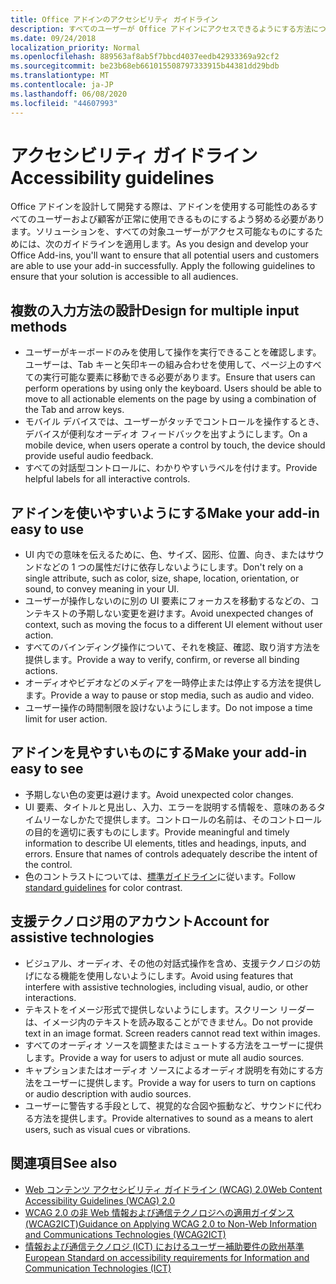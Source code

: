 ```yaml
---
title: Office アドインのアクセシビリティ ガイドライン
description: すべてのユーザーが Office アドインにアクセスできるようにする方法について説明します。
ms.date: 09/24/2018
localization_priority: Normal
ms.openlocfilehash: 889563af8ab5f7bbcd4037eedb42933369a92cf2
ms.sourcegitcommit: be23b68eb661015508797333915b44381dd29bdb
ms.translationtype: MT
ms.contentlocale: ja-JP
ms.lasthandoff: 06/08/2020
ms.locfileid: "44607993"
---
```

# <a name="accessibility-guidelines"></a><span data-ttu-id="a3bb7-103">アクセシビリティ ガイドライン</span><span class="sxs-lookup"><span data-stu-id="a3bb7-103">Accessibility guidelines</span></span>

<span data-ttu-id="a3bb7-p101">Office アドインを設計して開発する際は、アドインを使用する可能性のあるすべてのユーザーおよび顧客が正常に使用できるものにするよう努める必要があります。ソリューションを、すべての対象ユーザーがアクセス可能なものにするためには、次のガイドラインを適用します。</span><span class="sxs-lookup"><span data-stu-id="a3bb7-p101">As you design and develop your Office Add-ins, you'll want to ensure that all potential users and customers are able to use your add-in successfully. Apply the following guidelines to ensure that your solution is accessible to all audiences.</span></span>

## <a name="design-for-multiple-input-methods"></a><span data-ttu-id="a3bb7-106">複数の入力方法の設計</span><span class="sxs-lookup"><span data-stu-id="a3bb7-106">Design for multiple input methods</span></span>

- <span data-ttu-id="a3bb7-p102">ユーザーがキーボードのみを使用して操作を実行できることを確認します。ユーザーは、Tab キーと矢印キーの組み合わせを使用して、ページ上のすべての実行可能な要素に移動できる必要があります。</span><span class="sxs-lookup"><span data-stu-id="a3bb7-p102">Ensure that users can perform operations by using only the keyboard. Users should be able to move to all actionable elements on the page by using a combination of the Tab and arrow keys.</span></span>
- <span data-ttu-id="a3bb7-109">モバイル デバイスでは、ユーザーがタッチでコントロールを操作するとき、デバイスが便利なオーディオ フィードバックを出すようにします。</span><span class="sxs-lookup"><span data-stu-id="a3bb7-109">On a mobile device, when users operate a control by touch, the device should provide useful audio feedback.</span></span>
- <span data-ttu-id="a3bb7-110">すべての対話型コントロールに、わかりやすいラベルを付けます。</span><span class="sxs-lookup"><span data-stu-id="a3bb7-110">Provide helpful labels for all interactive controls.</span></span> 

## <a name="make-your-add-in-easy-to-use"></a><span data-ttu-id="a3bb7-111">アドインを使いやすいようにする</span><span class="sxs-lookup"><span data-stu-id="a3bb7-111">Make your add-in easy to use</span></span>

- <span data-ttu-id="a3bb7-112">UI 内での意味を伝えるために、色、サイズ、図形、位置、向き、またはサウンドなどの 1 つの属性だけに依存しないようにします。</span><span class="sxs-lookup"><span data-stu-id="a3bb7-112">Don't rely on a single attribute, such as color, size, shape, location, orientation, or sound, to convey meaning in your UI.</span></span>
- <span data-ttu-id="a3bb7-113">ユーザーが操作しないのに別の UI 要素にフォーカスを移動するなどの、コンテキストの予期しない変更を避けます。</span><span class="sxs-lookup"><span data-stu-id="a3bb7-113">Avoid unexpected changes of context, such as moving the focus to a different UI element without user action.</span></span>
- <span data-ttu-id="a3bb7-114">すべてのバインディング操作について、それを検証、確認、取り消す方法を提供します。</span><span class="sxs-lookup"><span data-stu-id="a3bb7-114">Provide a way to verify, confirm, or reverse all binding actions.</span></span>
- <span data-ttu-id="a3bb7-115">オーディオやビデオなどのメディアを一時停止または停止する方法を提供します。</span><span class="sxs-lookup"><span data-stu-id="a3bb7-115">Provide a way to pause or stop media, such as audio and video.</span></span>
- <span data-ttu-id="a3bb7-116">ユーザー操作の時間制限を設けないようにします。</span><span class="sxs-lookup"><span data-stu-id="a3bb7-116">Do not impose a time limit for user action.</span></span>

## <a name="make-your-add-in-easy-to-see"></a><span data-ttu-id="a3bb7-117">アドインを見やすいものにする</span><span class="sxs-lookup"><span data-stu-id="a3bb7-117">Make your add-in easy to see</span></span>

- <span data-ttu-id="a3bb7-118">予期しない色の変更は避けます。</span><span class="sxs-lookup"><span data-stu-id="a3bb7-118">Avoid unexpected color changes.</span></span>
- <span data-ttu-id="a3bb7-p103">UI 要素、タイトルと見出し、入力、エラーを説明する情報を、意味のあるタイムリーなしかたで提供します。コントロールの名前は、そのコントロールの目的を適切に表すものにします。</span><span class="sxs-lookup"><span data-stu-id="a3bb7-p103">Provide meaningful and timely information to describe UI elements, titles and headings, inputs, and errors. Ensure that names of controls adequately describe the intent of the control.</span></span>
- <span data-ttu-id="a3bb7-121">色のコントラストについては、[標準ガイドライン](https://www.w3.org/TR/UNDERSTANDING-WCAG20/visual-audio-contrast-contrast.html)に従います。</span><span class="sxs-lookup"><span data-stu-id="a3bb7-121">Follow [standard guidelines](https://www.w3.org/TR/UNDERSTANDING-WCAG20/visual-audio-contrast-contrast.html) for color contrast.</span></span>

## <a name="account-for-assistive-technologies"></a><span data-ttu-id="a3bb7-122">支援テクノロジ用のアカウント</span><span class="sxs-lookup"><span data-stu-id="a3bb7-122">Account for assistive technologies</span></span>

- <span data-ttu-id="a3bb7-123">ビジュアル、オーディオ、その他の対話式操作を含め、支援テクノロジの妨げになる機能を使用しないようにします。</span><span class="sxs-lookup"><span data-stu-id="a3bb7-123">Avoid using features that interfere with assistive technologies, including visual, audio, or other interactions.</span></span>
- <span data-ttu-id="a3bb7-p104">テキストをイメージ形式で提供しないようにします。スクリーン リーダーは、イメージ内のテキストを読み取ることができません。</span><span class="sxs-lookup"><span data-stu-id="a3bb7-p104">Do not provide text in an image format. Screen readers cannot read text within images.</span></span>
- <span data-ttu-id="a3bb7-126">すべてのオーディオ ソースを調整またはミュートする方法をユーザーに提供します。</span><span class="sxs-lookup"><span data-stu-id="a3bb7-126">Provide a way for users to adjust or mute all audio sources.</span></span>
- <span data-ttu-id="a3bb7-127">キャプションまたはオーディオ ソースによるオーディオ説明を有効にする方法をユーザーに提供します。</span><span class="sxs-lookup"><span data-stu-id="a3bb7-127">Provide a way for users to turn on captions or audio description with audio sources.</span></span>
- <span data-ttu-id="a3bb7-128">ユーザーに警告する手段として、視覚的な合図や振動など、サウンドに代わる方法を提供します。</span><span class="sxs-lookup"><span data-stu-id="a3bb7-128">Provide alternatives to sound as a means to alert users, such as visual cues or vibrations.</span></span>

## <a name="see-also"></a><span data-ttu-id="a3bb7-129">関連項目</span><span class="sxs-lookup"><span data-stu-id="a3bb7-129">See also</span></span>

- [<span data-ttu-id="a3bb7-130">Web コンテンツ アクセシビリティ ガイドライン (WCAG) 2.0</span><span class="sxs-lookup"><span data-stu-id="a3bb7-130">Web Content Accessibility Guidelines (WCAG) 2.0</span></span>](https://www.w3.org/TR/wcag2ict/#REF-WCAG20)
- [<span data-ttu-id="a3bb7-131">WCAG 2.0 の非 Web 情報および通信テクノロジへの適用ガイダンス (WCAG2ICT)</span><span class="sxs-lookup"><span data-stu-id="a3bb7-131">Guidance on Applying WCAG 2.0 to Non-Web Information and Communications Technologies (WCAG2ICT)</span></span>](https://www.w3.org/TR/wcag2ict/)
- [<span data-ttu-id="a3bb7-132">情報および通信テクノロジ (ICT) におけるユーザー補助要件の欧州基準</span><span class="sxs-lookup"><span data-stu-id="a3bb7-132">European Standard on accessibility requirements for Information and Communication Technologies (ICT)</span></span>](https://www.etsi.org/deliver/etsi_en/301500_301599/301549/01.00.00_20/en_301549v010000c.pdf) 
